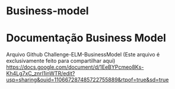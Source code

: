 # Business-model

# Documentação Business Model

Arquivo Github Challenge-ELM-BusinessModel (Este arquivo é exclusivamente feito para compartilhar aqui)
https://docs.google.com/document/d/1EeBYPcmeo8Ks-Kh4Lg7xC_znrl1inWTR/edit?usp=sharing&ouid=110667287485722755889&rtpof=true&sd=true
